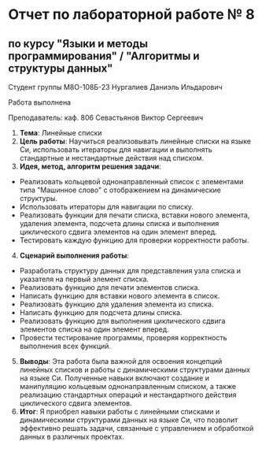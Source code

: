 # Отчет по лабораторной работе № 8
## по курсу "Языки и методы программирования" / "Алгоритмы и структуры данных"

Студент группы М8О-108Б-23 Нургалиев Даниэль Ильдарович

Работа выполнена 

Преподаватель: каф. 806 Севастьянов Виктор Сергеевич

1. **Тема**: Линейные списки
2. **Цель работы**: Научиться реализовывать линейные списки на языке Си, использовать итераторы для навигации и выполнять стандартные и нестандартные действия над списком.
3. **Идея, метод, алгоритм решения задачи**:
- Реализовать кольцевой однонаправленный список с элементами типа "Машинное слово" с отображением на динамические структуры.
- Использовать итераторы для навигации по списку.
- Реализовать функции для печати списка, вставки нового элемента, удаления элемента, подсчета длины списка и выполнения циклического сдвига элементов на один элемент вперед.
- Тестировать каждую функцию для проверки корректности работы.

4. **Сценарий выполнения работы**:
- Разработать структуру данных для представления узла списка и указателя на первый элемент списка.
- Реализовать функцию для печати элементов списка.
- Написать функцию для вставки нового элемента в список.
- Реализовать функцию для удаления элемента из списка.
- Написать функцию для подсчета длины списка.
- Реализовать функцию для выполнения циклического сдвига элементов списка на один элемент вперед.
- Провести тестирование программы, проверяя корректность выполнения всех функций.

5. **Выводы**: Эта работа была важной для освоения концепций линейных списков и работы с динамическими структурами данных на языке Си. Полученные навыки включают создание и манипуляцию кольцевым однонаправленным списком, а также реализацию стандартных операций и нестандартного действия циклического сдвига элементов.
6. **Итог**: Я приобрел навыки работы с линейными списками и динамическими структурами данных на языке Си, что позволит эффективно решать задачи, связанные с управлением и обработкой данных в различных проектах.

